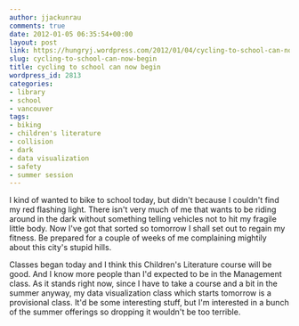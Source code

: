 ```yaml
---
author: jjackunrau
comments: true
date: 2012-01-05 06:35:54+00:00
layout: post
link: https://hungryj.wordpress.com/2012/01/04/cycling-to-school-can-now-begin/
slug: cycling-to-school-can-now-begin
title: cycling to school can now begin
wordpress_id: 2813
categories:
- library
- school
- vancouver
tags:
- biking
- children's literature
- collision
- dark
- data visualization
- safety
- summer session
---
```


I kind of wanted to bike to school today, but didn't because I couldn't find my red flashing light. There isn't  very much of me that wants to be riding around in the dark without something telling vehicles not to hit my fragile little body. Now I've got that sorted so tomorrow I shall set out to regain my fitness. Be prepared for a couple of weeks of me complaining mightily about this city's stupid hills.

Classes began today and I think this Children's Literature course will be good. And I know more people than I'd expected to be in the Management class. As it stands right now, since I have to take a course and a bit in the summer anyway, my data visualization class which starts tomorrow is a provisional class. It'd be some interesting stuff, but I'm interested in a bunch of the summer offerings so dropping it wouldn't be too terrible.
